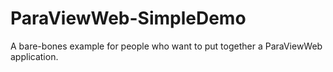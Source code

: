 # ParaViewWeb-SimpleDemo
A bare-bones example for people who want to put together a ParaViewWeb application.
